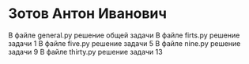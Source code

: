 # Зотов Антон Иванович
В файле general.py решение общей задачи
В файле firts.py решение задачи 1
В файле five.py решение задачи 5
В файле nine.py решение задачи 9
В файле thirty.py решение задачи 13
